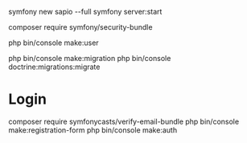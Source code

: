 symfony new sapio --full
symfony server:start

composer require symfony/security-bundle

php bin/console make:user

php bin/console make:migration
php bin/console doctrine:migrations:migrate

# Login

composer require symfonycasts/verify-email-bundle
php bin/console make:registration-form
php bin/console make:auth
